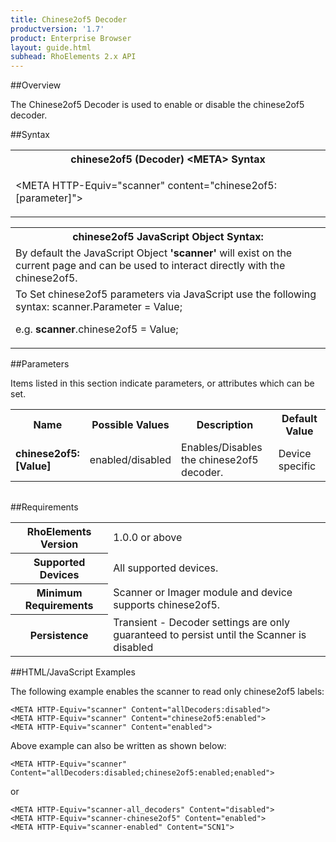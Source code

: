 ```yaml
---
title: Chinese2of5 Decoder
productversion: '1.7'
product: Enterprise Browser
layout: guide.html
subhead: RhoElements 2.x API
---
```


##Overview

The Chinese2of5 Decoder is used to enable or disable the chinese2of5 decoder.

##Syntax

<table class="re-table"><tr><th class="tableHeading">chinese2of5 (Decoder) &lt;META&gt; Syntax
</th></tr><tr><td class="clsSyntaxCells clsOddRow"><p>&lt;META HTTP-Equiv="scanner" content="chinese2of5:[parameter]"&gt;</p></td></tr></table>
<table class="re-table"><tr><th class="tableHeading">chinese2of5 JavaScript Object Syntax:</th></tr><tr><td class="clsSyntaxCells clsOddRow">
By default the JavaScript Object <b>'scanner'</b> will exist on the current page and can be used to interact directly with the chinese2of5.
</td></tr><tr><td class="clsSyntaxCells clsEvenRow">
To Set chinese2of5 parameters via JavaScript use the following syntax: scanner.Parameter = Value;
<P />e.g. <b>scanner</b>.chinese2of5 = Value;
</td></tr></table>


##Parameters


Items listed in this section indicate parameters, or attributes which can be set.
<table class="re-table"><col width="20%" /><col width="20%" /><col width="38%" /><col width="22%" /><tr><th class="tableHeading">Name</th><th class="tableHeading">Possible Values</th><th class="tableHeading">Description</th><th class="tableHeading">Default Value</th></tr><tr><td class="clsSyntaxCells clsOddRow"><b>chinese2of5:[Value]
</b></td><td class="clsSyntaxCells clsOddRow">enabled/disabled</td><td class="clsSyntaxCells clsOddRow">Enables/Disables the chinese2of5 decoder.</td><td class="clsSyntaxCells clsOddRow">Device specific</td></tr></table>
<table class="re-table"><col width="78%" /><col width="8%" /><col width="1%" /><col width="5%" /><col width="1%" /><col width="5%" /><col width="2%" /></table>





##Requirements

<table class="re-table"><tr><th class="tableHeading">RhoElements Version</th><td class="clsSyntaxCell clsEvenRow">1.0.0 or above
</td></tr><tr><th class="tableHeading">Supported Devices</th><td class="clsSyntaxCell clsOddRow">All supported devices.</td></tr><tr><th class="tableHeading">Minimum Requirements</th><td class="clsSyntaxCell clsOddRow">Scanner or Imager module and device supports chinese2of5.</td></tr><tr><th class="tableHeading">Persistence</th><td class="clsSyntaxCell clsEvenRow">Transient - Decoder settings are only guaranteed to persist until the Scanner is disabled</td></tr></table>


##HTML/JavaScript Examples

The following example enables the scanner to read only chinese2of5 labels:

	<META HTTP-Equiv="scanner" Content="allDecoders:disabled">
	<META HTTP-Equiv="scanner" Content="chinese2of5:enabled">
	<META HTTP-Equiv="scanner" Content="enabled">
	
Above example can also be written as shown below:

	<META HTTP-Equiv="scanner" Content="allDecoders:disabled;chinese2of5:enabled;enabled">
	
or

	<META HTTP-Equiv="scanner-all_decoders" Content="disabled">
	<META HTTP-Equiv="scanner-chinese2of5" Content="enabled">
	<META HTTP-Equiv="scanner-enabled" Content="SCN1">
	





